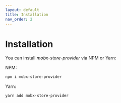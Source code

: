 ```yaml
---
layout: default
title: Installation
nav_order: 2
---
```


# Installation

You can install _mobx-store-provider_ via NPM or Yarn:

NPM:

```bash
npm i mobx-store-provider
```

Yarn:

```bash
yarn add mobx-store-provider
```
